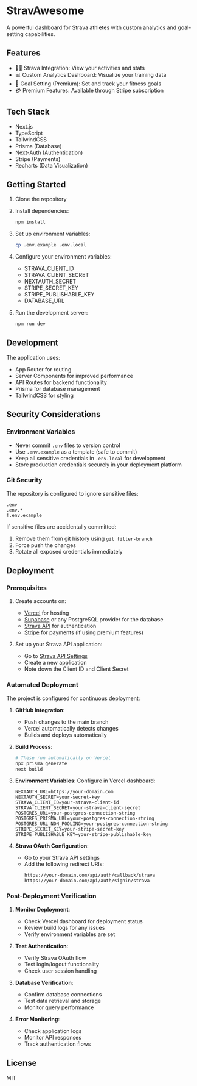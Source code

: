 # StravAwesome

A powerful dashboard for Strava athletes with custom analytics and goal-setting capabilities.

## Features

- 🏃‍♂️ Strava Integration: View your activities and stats
- 📊 Custom Analytics Dashboard: Visualize your training data
- 🎯 Goal Setting (Premium): Set and track your fitness goals
- 💳 Premium Features: Available through Stripe subscription

## Tech Stack

- Next.js
- TypeScript
- TailwindCSS
- Prisma (Database)
- Next-Auth (Authentication)
- Stripe (Payments)
- Recharts (Data Visualization)

## Getting Started

1. Clone the repository
2. Install dependencies:
   ```bash
   npm install
   ```
3. Set up environment variables:
   ```bash
   cp .env.example .env.local
   ```
4. Configure your environment variables:
   - STRAVA_CLIENT_ID
   - STRAVA_CLIENT_SECRET
   - NEXTAUTH_SECRET
   - STRIPE_SECRET_KEY
   - STRIPE_PUBLISHABLE_KEY
   - DATABASE_URL

5. Run the development server:
   ```bash
   npm run dev
   ```

## Development

The application uses:
- App Router for routing
- Server Components for improved performance
- API Routes for backend functionality
- Prisma for database management
- TailwindCSS for styling

## Security Considerations

### Environment Variables
- Never commit `.env` files to version control
- Use `.env.example` as a template (safe to commit)
- Keep all sensitive credentials in `.env.local` for development
- Store production credentials securely in your deployment platform

### Git Security
The repository is configured to ignore sensitive files:
```gitignore
.env
.env.*
!.env.example
```

If sensitive files are accidentally committed:
1. Remove them from git history using `git filter-branch`
2. Force push the changes
3. Rotate all exposed credentials immediately

## Deployment

### Prerequisites

1. Create accounts on:
   - [Vercel](https://vercel.com) for hosting
   - [Supabase](https://supabase.com) or any PostgreSQL provider for the database
   - [Strava API](https://developers.strava.com) for authentication
   - [Stripe](https://stripe.com) for payments (if using premium features)

2. Set up your Strava API application:
   - Go to [Strava API Settings](https://www.strava.com/settings/api)
   - Create a new application
   - Note down the Client ID and Client Secret

### Automated Deployment

The project is configured for continuous deployment:

1. **GitHub Integration**:
   - Push changes to the main branch
   - Vercel automatically detects changes
   - Builds and deploys automatically

2. **Build Process**:
   ```bash
   # These run automatically on Vercel
   npx prisma generate
   next build
   ```

3. **Environment Variables**:
   Configure in Vercel dashboard:
   ```
   NEXTAUTH_URL=https://your-domain.com
   NEXTAUTH_SECRET=your-secret-key
   STRAVA_CLIENT_ID=your-strava-client-id
   STRAVA_CLIENT_SECRET=your-strava-client-secret
   POSTGRES_URL=your-postgres-connection-string
   POSTGRES_PRISMA_URL=your-postgres-connection-string
   POSTGRES_URL_NON_POOLING=your-postgres-connection-string
   STRIPE_SECRET_KEY=your-stripe-secret-key
   STRIPE_PUBLISHABLE_KEY=your-stripe-publishable-key
   ```

4. **Strava OAuth Configuration**:
   - Go to your Strava API settings
   - Add the following redirect URIs:
     ```
     https://your-domain.com/api/auth/callback/strava
     https://your-domain.com/api/auth/signin/strava
     ```

### Post-Deployment Verification

1. **Monitor Deployment**:
   - Check Vercel dashboard for deployment status
   - Review build logs for any issues
   - Verify environment variables are set

2. **Test Authentication**:
   - Verify Strava OAuth flow
   - Test login/logout functionality
   - Check user session handling

3. **Database Verification**:
   - Confirm database connections
   - Test data retrieval and storage
   - Monitor query performance

4. **Error Monitoring**:
   - Check application logs
   - Monitor API responses
   - Track authentication flows

## License

MIT
